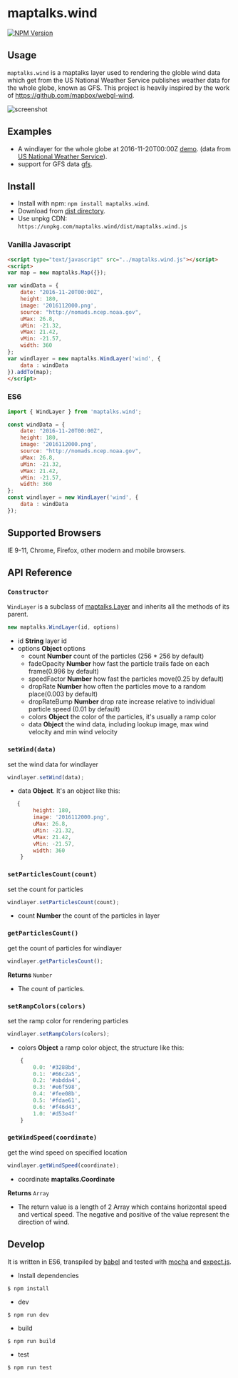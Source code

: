 # maptalks.wind
[![NPM Version](https://img.shields.io/npm/v/maptalks.wind.svg)](https://github.com/liubgithub/maptalks.wind)
## Usage

```maptalks.wind``` is a maptalks layer used to rendering the globle wind data which get from the US National Weather Service publishes weather data for the whole globe, known as GFS. This project is heavily inspired by the work of https://github.com/mapbox/webgl-wind.

![screenshot](https://user-images.githubusercontent.com/5208386/60158728-4bd4e980-9824-11e9-93dd-1d20c99f32ee.png)

## Examples

* A windlayer for the whole globe at 2016-11-20T00:00Z [demo](https://liubgithub.github.io/maptalks.wind/demo/). (data from [US National Weather Service](http://nomads.ncep.noaa.gov)).
* support for GFS data [gfs](https://liubgithub.github.io/maptalks.wind/demo/gfs.html).

## Install
  
* Install with npm: ```npm install maptalks.wind```. 
* Download from [dist directory](https://github.com/liubgithub/maptalks.wind/dist/).
* Use unpkg CDN: ```https://unpkg.com/maptalks.wind/dist/maptalks.wind.js```

### Vanilla Javascript
```html
<script type="text/javascript" src="../maptalks.wind.js"></script>
<script>
var map = new maptalks.Map({});

var windData = {
    date: "2016-11-20T00:00Z",
    height: 180,
    image: '2016112000.png',
    source: "http://nomads.ncep.noaa.gov",
    uMax: 26.8,
    uMin: -21.32,
    vMax: 21.42,
    vMin: -21.57,
    width: 360
};
var windlayer = new maptalks.WindLayer('wind', {
    data : windData
}).addTo(map);
</script>
```

### ES6

```javascript
import { WindLayer } from 'maptalks.wind';

const windData = {
    date: "2016-11-20T00:00Z",
    height: 180,
    image: '2016112000.png',
    source: "http://nomads.ncep.noaa.gov",
    uMax: 26.8,
    uMin: -21.32,
    vMax: 21.42,
    vMin: -21.57,
    width: 360
};
const windlayer = new WindLayer('wind', {
    data : windData
});

```

## Supported Browsers

IE 9-11, Chrome, Firefox, other modern and mobile browsers.

## API Reference

### `Constructor`

```WindLayer``` is a subclass of [maptalks.Layer](https://maptalks.github.io/maptalks.js/api/0.x/Layer.html) and inherits all the methods of its parent.

```javascript
new maptalks.WindLayer(id, options)
```
* id **String** layer id
* options **Object** options
    * count **Number**  count of the particles (256 * 256 by default) 
    * fadeOpacity **Number**  how fast the particle trails fade on each frame(0.996 by default)
    * speedFactor **Number**  how fast the particles move(0.25 by default)
    * dropRate **Number**   how often the particles move to a random place(0.003 by default)
    * dropRateBump **Number** drop rate increase relative to individual particle speed (0.01 by default)
    * colors  **Object** the color of the particles, it's usually a ramp color
    * data **Object** the wind data, including lookup image, max wind velocity and min wind velocity

### `setWind(data)`

set the wind data for windlayer

```javascript
windlayer.setWind(data);
```
* data **Object**. It's an object like this:
```javascript
   {
        height: 180,
        image: '2016112000.png',
        uMax: 26.8,
        uMin: -21.32,
        vMax: 21.42,
        vMin: -21.57,
        width: 360
    }
```
### `setParticlesCount(count)`

set the count for particles
```javascript
windlayer.setParticlesCount(count);
```
* count **Number** the count of the particles in layer
### `getParticlesCount()`

get the count of particles for windlayer
```javascript
windlayer.getParticlesCount();
```
**Returns** `Number`
* The count of particles.

### `setRampColors(colors)`

set the ramp color for rendering particles
```javascript
windlayer.setRampColors(colors);
```
* colors **Object** a ramp color object, the structure like this:
```javascript
    {
        0.0: '#3288bd',
        0.1: '#66c2a5',
        0.2: '#abdda4',
        0.3: '#e6f598',
        0.4: '#fee08b',
        0.5: '#fdae61',
        0.6: '#f46d43',
        1.0: '#d53e4f'
    }
```
### `getWindSpeed(coordinate)`
get the wind speed on specified location
```javascript
windlayer.getWindSpeed(coordinate);
```
* coordinate **maptalks.Coordinate**

**Returns** `Array`
* The return value is a length of 2 Array which contains horizontal speed and vertical speed. The negative and positive of the value represent the direction of wind.

## Develop
It is written in ES6, transpiled by [babel](https://babeljs.io/) and tested with [mocha](https://mochajs.org) and [expect.js](https://github.com/Automattic/expect.js).
* Install dependencies
```shell
$ npm install
```
* dev
```shell
$ npm run dev
```
* build
```shell
$ npm run build
```
* test
```shell
$ npm run test
```
